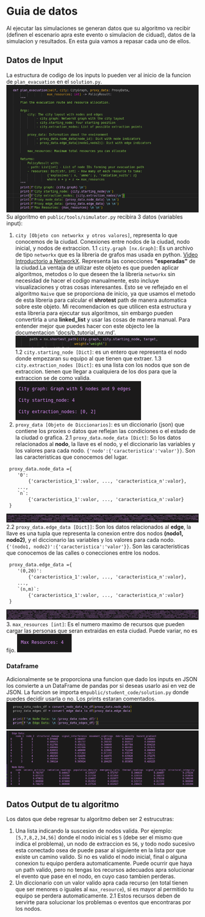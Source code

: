 # Guia de datos
Al ejecutar las simulaciones se generan datos que su algoritmo va recibir (definen el escenario apra este evento o simulacion de ciduad), datos de la simulacion y resultados. En esta guia vamos a repasar cada uno de ellos.

## Datos de Input
La estructura de codigo de los inputs lo pueden ver al inicio de la funcion de `plan_evacuation` en el `solution.py`.  
![alt text](image-8.png)
Su algoritmo en `public/tools/simulator.py` recibira 3 datos (variables input):
1. `city [Objeto con networkx y otros valores]`, representa lo que conocemos de la ciudad. Conexiones entre nodos de la ciudad, nodo inicial, y nodos de extraccion.
1.1 `city.graph [nx.Graph]`: Es un archivo de tipo `networkx` que es la libreria de grafos mas usada en python. [Video Introductorio a NetworkX](https://www.youtube.com/watch?v=flwcAf1_1RU). Representa las conecciones **"esperadas"** de la ciudad.La ventaja de utilizar este objeto es que pueden aplicar algoritmos, metodos o lo que deseen the la libreria `networkx` sin necesidad de hacer el codigo manualmente, esto incluye visualizaciones y otras cosas interesantes. Esto se ve reflejado en el algoritmo `Naive` que se proporciona de inicio, ya que usamos el metodo de esta libreria para calcular el **shrotest** path de manera automatica sobre este objeto. Mi recomendacion es que utilicen esta estructura y esta libreria para ejecutar sus algoritmos, sin embargo pueden convertirla a una **linked_list** y usar las cosas de manera manual. Para entender mejor que puedes hacer con este objecto lee la documentacion 'docs/b_tutorial_nx.md'.
![alt text](image-9.png)  
1.2 `city.starting_node [Dict]`: es un entero que representa el nodo donde empezaran su equipo al que tienen que extraer.
1.3 `city.extraction_nodes [Dict]`: es una lista con los nodos que son de extraccion. tienen que llegar a cualquiera de los dos para que la extraccion se de como valida.  
![Ejemplo de como se ve el objeto tipo city para un grafo pequeno](image-2.png)  
2. `proxy_data [Objeto de Diccionarios]`: es un diccionario (json) que contiene los proxies o datos que reflejan las condiciones o el estado de la ciudad o grafica.
2.1 `proxy_data.node_data [Dict]`: So los datos relacionados al **nodo**, la llave es el nodo, y el diccionario las variables y los valores para cada nodo. `{'nodo':{'caracteristica':'valor'}}`. Son las caracteristicas que conocemos del lugar.
```
 proxy_data.node_data ={ 
    '0': 
        {'caracteristica_1':valor, ..., 'caracteristica_n':valor},
    ...,
    `n`:
        {'caracteristica_1':valor, ..., 'caracteristica_n':valor}
 }
```
![alt text](image-3.png)
2.2 `proxy_data.edge_data [Dict]]`: Son los datos relacionados al **edge**, la llave es una tupla que representa la conexion entre dos nodos **(nodo1, nodo2)**, y el diccionario las variables y los valores para cada nodo. `{'(nodo1, nodo2)':{'caracteristica':'valor'}}`. Son las caracteristicas que conocemos de las calles o conecciones entre los nodos.
```
 proxy_data.edge_data ={ 
    '(0,20)': 
        {'caracteristica_1':valor, ..., 'caracteristica_n':valor},
    ...,
    `(n,m)`:
        {'caracteristica_1':valor, ..., 'caracteristica_n':valor}
 }
```  
![alt text](image-5.png)
3. `max_resources [int]`: Es el numero maximo de recursos que pueden cargar las personas que seran extraidas en esta ciudad. Puede variar, no es fijo.
![alt text](image-6.png)  

### Dataframe
Adicionalmente se te proporciona una funcion que dado los inputs en JSON los convierte a un DataFrame de pandas por si deseas usarlo asi en vez de JSON. La funcion se importa en`public/student_code/solution.py` donde puedes decidir usarla o no. Los prints estaran comentados.
![alt text](images/nodes_edges_df_1.png)
![alt text](images/nodes_edges_prints.png)

## Datos Output de tu algoritmo
Los datos que debe regresar tu algoritmo deben ser 2 estrucutras:
1. Una lista indicando la suscesion de nodos valida. Por ejemplo: `[5,7,8,2,34,56]` donde el nodo inicial es `5` (debe ser el mismo que indica el problema), un nodo de extraccion es `56`, y  todo nodo sucesivo esta conectado osea de puede pasar al siguiente en la lista por que existe un camino valido.  Si no es valido el nodo inicial, final o alguna conexion tu equipo perdera automaticamente. Puede ocurrir que haya un path valido, pero no tengas los recursos adecuados apra solucionar el evento que pase en el nodo, en cuyo caso tambien perderas.
2. Un diccionario con un valor valido apra cada recurso (en total tienen que ser menores o iguales al `max_resource`), si es mayor al permitido tu equipo se perdera automaticamente.
2.1 Estos recursos deben de servirte para solucionar los problemas o eventos que encontraras por los nodos.